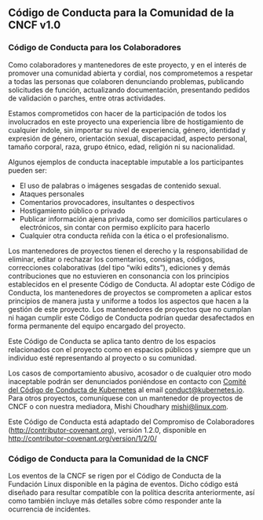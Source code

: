 Código de Conducta para la Comunidad de la CNCF v1.0
----------------------------------------------------

### Código de Conducta para los Colaboradores

Como colaboradores y mantenedores de este proyecto, y en el interés de promover una comunidad abierta y cordial, nos comprometemos a respetar a todas las personas que colaboren denunciando problemas, publicando solicitudes de función, actualizando documentación, presentando pedidos de validación o parches, entre otras actividades.

Estamos comprometidos con hacer de la participación de todos los involucrados en este proyecto una experiencia libre de hostigamiento de cualquier índole, sin importar su nivel de experiencia, género, identidad y expresión de género, orientación sexual, discapacidad, aspecto personal, tamaño corporal, raza, grupo étnico, edad, religión ni su nacionalidad.

Algunos ejemplos de conducta inaceptable imputable a los participantes pueden ser:

-	El uso de palabras o imágenes sesgadas de contenido sexual.
-	Ataques personales
-	Comentarios provocadores, insultantes o despectivos
-	Hostigamiento público o privado
-	Publicar información ajena privada, como ser domicilios particulares o electrónicos, sin contar con permiso explícito para hacerlo
-	Cualquier otra conducta reñida con la ética o el profesionalismo.

Los mantenedores de proyectos tienen el derecho y la responsabilidad de eliminar, editar o rechazar los comentarios, consignas, códigos, correcciones colaborativas (del tipo “wiki edits”), ediciones y demás contribuciones que no estuvieren en consonancia con los principios establecidos en el presente Código de Conducta. Al adoptar este Código de Conducta, los mantenedores de proyectos se comprometen a aplicar estos principios de manera justa y uniforme a todos los aspectos que hacen a la gestión de este proyecto. Los mantenedores de proyectos que no cumplan ni hagan cumplir este Código de Conducta podrían quedar desafectados en forma permanente del equipo encargado del proyecto.

Este Código de Conducta se aplica tanto dentro de los espacios relacionados con el proyecto como en espacios públicos y siempre que un individuo esté representando al proyecto o su comunidad.

Los casos de comportamiento abusivo, acosador o de cualquier otro modo inaceptable podrán ser denunciados poniéndose en contacto con [Comité del Código de Conducta de Kubernetes](https://git.k8s.io/community/committee-code-of-conduct) al email <conduct@kubernetes.io>. Para otros proyectos, comuníquese con un mantenedor de proyectos de CNCF o con nuestra mediadora, Mishi Choudhary <mishi@linux.com>.

Este Código de Conducta está adaptado del Compromiso de Colaboradores (http://contributor-covenant.org), versión 1.2.0, disponible en http://contributor-covenant.org/version/1/2/0/

### Código de Conducta para la Comunidad de la CNCF

Los eventos de la CNCF se rigen por el Código de Conducta de la Fundación Linux disponible en la página de eventos. Dicho código está diseñado para resultar compatible con la política descrita anteriormente, así como también incluye más detalles sobre cómo responder ante la ocurrencia de incidentes.
